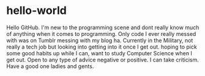 # hello-world
Hello GitHub. I'm new to the programming scene and dont really know much of anything when it comes to programming. Only code I ever really messed with was on Tumblr messing with my blog ha.
Currently in the Military, not really a tech job but looking into getting into it once I get out.
hoping to pick some good habits up while I can, want to study Computer Science when I get out.
Open to any type of advice negative or positive. I can take criticism. Have a good one ladies and gents.
